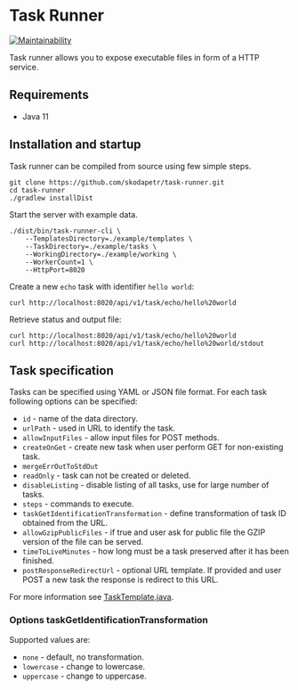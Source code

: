 # Task Runner
[![Maintainability](https://api.codeclimate.com/v1/badges/7e8ac60fa925731d15f2/maintainability)](https://codeclimate.com/github/skodapetr/task-runner/maintainability)

Task runner allows you to expose executable files in form of a HTTP service.

## Requirements
 * Java 11

## Installation and startup
Task runner can be compiled from source using few simple steps.
```
git clone https://github.com/skodapetr/task-runner.git
cd task-runner
./gradlew installDist
```
Start the server with example data.
```
./dist/bin/task-runner-cli \
    --TemplatesDirectory=./example/templates \
    --TaskDirectory=./example/tasks \
    --WorkingDirectory=./example/working \
    --WorkerCount=1 \
    --HttpPort=8020
```
Create a new ```echo``` task with identifier ```hello world```:
```
curl http://localhost:8020/api/v1/task/echo/hello%20world
```
Retrieve status and output file:
```
curl http://localhost:8020/api/v1/task/echo/hello%20world
curl http://localhost:8020/api/v1/task/echo/hello%20world/stdout
```

## Task specification
Tasks can be specified using YAML or JSON file format. For each task following
options can be specified:
 * ```id``` - name of the data directory.
 * ```urlPath``` - used in URL to identify the task.
 * ```allowInputFiles``` - allow input files for POST methods.
 * ```createOnGet``` - create new task when user perform GET for non-existing 
   task.
 * ```mergeErrOutToStdOut```
 * ```readOnly``` - task can not be created or deleted.
 * ```disableListing``` - disable listing of all tasks, use for large number
   of tasks.
 * ```steps``` - commands to execute.
 * ```taskGetIdentificationTransformation``` - define transformation of task ID
   obtained from the URL.
 * ```allowGzipPublicFiles``` - if true and user ask for public file the GZIP
   version of the file can be served.
 * ```timeToLiveMinutes``` - how long must be a task preserved after it has
   been finished.
 * ```postResponseRedirectUrl``` - optional URL template. If provided and 
   user POST a new task the response is redirect to this URL.

For more information see [TaskTemplate.java](./task-runner-storage/src/main/java/cz/skodape/taskrunner/storage/template/model/TaskTemplate.java).

### Options taskGetIdentificationTransformation
Supported values are:
 * ```none``` - default, no transformation.
 * ```lowercase``` - change to lowercase.
 * ```uppercase``` - change to uppercase.

